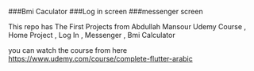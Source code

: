 ###Bmi Caculator
###Log in screen 
###messenger screen

This repo has The First Projects from Abdullah Mansour Udemy Course , Home Project , Log In , Messenger , Bmi Calculator

you can watch the course from here
https://www.udemy.com/course/complete-flutter-arabic
